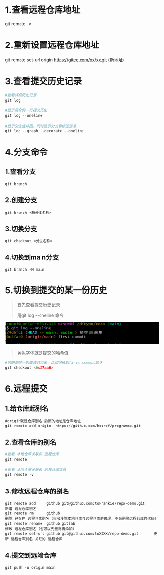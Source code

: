# 1.查看远程仓库地址

git remote -v

# 2.重新设置远程仓库地址

git remote set-url origin https://gitee.com/xx/xx.git (新地址)

# 3.查看提交历史记录

```python
#查看详细历史记录
git log

#显示简介的一行提交历史
git log --oneline

#显示分支合并图，同时显示分支和标签信息
git log --graph --decorate --oneline
```

# 4.分支命令

## 1.查看分支

```
git branch
```

## 2.创建分支

```
git branch <新分支名称>
```

## 3.切换分支

```
git checkout <分支名称>
```

## 4.切换到main分支

```
git branch -M main
```



# 5.切换到提交的某一份历史

> 首先查看提交历史记录
>
> 用git log  --oneline 命令

![1](img\1.png)

> 黄色字体就是提交的哈希值

```python
#切换到某一次提交的历史，比如切换到first commit这次
git checkout <6c27aa6>
```

# 6.远程提交

## 1.给仓库起别名

```
#origin就是仓库别名 后面的地址是仓库地址
git remote add origin  https://github.com/hourof/programme.git
```

## 2.查看仓库的别名

```python
#查看 本地仓库关联的 远程仓库
git remote

#查看 本地仓库关联的 远程仓库信息
git remote -v
```

## 3.修改远程仓库的别名

```
git remote add     github git@github.com:toFrankie/repo-demo.git        新增 远程仓库别名
git remote rm      github                                                删除 已存在 远程仓库别名（只会移除本地仓库与远程仓库的管理，不会删除远程仓库的代码）
git remote rename  github gitlab                                     修改 远程仓库别名（也可以先删除再添加）
git remote set-url github git@github.com:toXXXX/repo-demo.git       更新 远程仓库别名 关联的 远程仓库

```

 ## 4.提交到远端仓库

```
git push -u origin main
```

